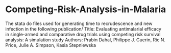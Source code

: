 # Competing-Risk-Analysis-in-Malaria
The stata do files used for generating time to recrudescence and new infection in the following publication/
Title: Evaluating antimalarial efficacy in single-armed and comparative drug trials using competing risk survival analysis: A simulation study
Authors: Prabin Dahal, Philippe J. Guerin, Ric N. Price, Julie A. Simpson, Kasia Stepniewska
